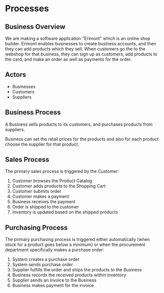 # Processes

## Business Overview

We are making a software application "Erimont" which is an online shop builder. Erimont enables businesses to create business accounts, and then they can add products which they sell. When customers go the to the webshop for that business, they can sign up as customers, add products to the card, and make an order as well as payments for the order.

## Actors

* Businesses
* Customers
* Suppliers

## Business Process

A Business sells products to its customers, and purchases products from suppliers.

Business can set the retail prices for the products and also for each product choose the supplier for that product.

## Sales Process

The primary sales process is triggered by the Customer:

1. Customer browses the Product Catalog
2. Customer adds products to the Shopping Cart
3. Customer submits order
4. Customer makes a payment
5. Business receives the payment
6. Order is shipped to the customer
7. Inventory is updated based on the shipped products

## Purchasing Process

The primary purchasing process is triggered either automatically \(when stock for a product goes below a minimum\) or when the procurement department specifically makes a purchase order:

1. System creates a purchase order
2. System sends purchase order
3. Supplier fulfills the order and ships the products to the Business
4. Business records the received products within inventory
5. Supplier sends an invoice to the Business
6. Business makes payment for the invoice

